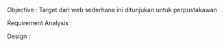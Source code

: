 Objective :
Target dari web sederhana ini ditunjukan untuk perpustakawan

Requirement Analysis :

Design :

